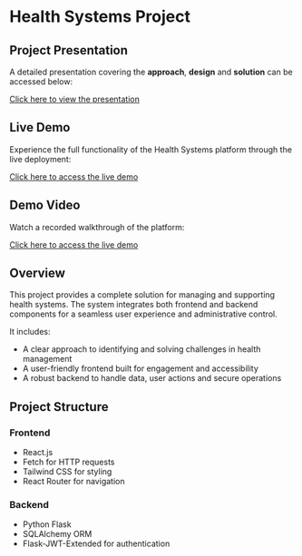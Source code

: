 # Health Systems Project

## Project Presentation
A detailed presentation covering the **approach**, **design** and **solution** can be accessed below:

 [Click here to view the presentation](https://wonderslide.com/s/kgo6tr3f/)

##  Live Demo
Experience the full functionality of the Health Systems platform through the live deployment:

[Click here to access the live demo](https://health-systems.onrender.com/)

## Demo Video
Watch a recorded walkthrough of the platform:

[Click here to access the live demo](https://drive.google.com/file/d/1gQhUh910VuNFoCXEixDdXsAcNTKVpi8W/view?usp=drive_link)


##  Overview
This project provides a complete solution for managing and supporting health systems. The system integrates both frontend and backend components for a seamless user experience and administrative control.

It includes:
- A clear approach to identifying and solving challenges in health management
- A user-friendly frontend built for engagement and accessibility
- A robust backend to handle data, user actions and secure operations


## Project Structure

### Frontend
- React.js
- Fetch for HTTP requests
- Tailwind CSS for styling
- React Router for navigation

### Backend
- Python Flask
- SQLAlchemy ORM
- Flask-JWT-Extended for authentication


